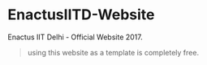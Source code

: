# EnactusIITD-Website
Enactus IIT Delhi - Official Website 2017.

> using this website as a template is completely free.